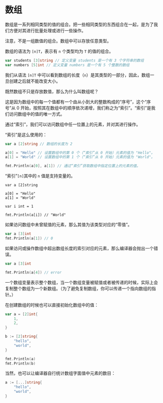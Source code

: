 # 数组

数组是一系列相同类型的值的组合。把一些相同类型的东西组合在一起，是为了我们方便对其进行批量处理或进行一些操作。

注意，不是一组数值的组合。数组中可以存放任意类型。

数组的语法为 `[n]T`，表示有 `n` 个类型均为 `T` 的值的组合。

```go
var students [3]string // 定义变量 students 是一个有 3 个字符串的数组
var numbers [5]int // 定义变量 numbers 是一个有 5 个整数的数组
```

我们从语法 `[n]T` 中可以看到数组的长度（`n`）是其类型的一部分，因此，数组一旦创建之后就不能改变大小。

既然数组不只是存放数值，那么为什么叫数组呢？

这是因为数组中的每一个值都有一个由从小到大的整数构成的“序号”，这个“序号”从 0 开始，按照其在数组中的顺序依次递增，我们称之为“索引”。“索引”是我们访问数组中的值的唯一方式。

通过“索引”，我们可以访问数组中任一位置上的元素，并对其进行操作。

“索引”是这么使用的：

```go
var a [2]string // 数组的长度为 2

a[0] = "Hello" // 设置数组中的第 0 个（“索引”从 0 开始）元素的值为 "Hello"。
a[1] = "World" // 设置数组中的第 1 个（“索引”从 0 开始）元素的值为 "World"。

fmt.Println(a[0], a[1]) // 通过“索引”获取数组中指定位置上的元素的值。
```

“索引”`[n]`其中的 `n` 值是支持变量的。

```
var a [2]string

a[0] = "Hello"
a[1] = "World"

var i int = 1

fmt.Println(a[i]) // "World"
```

如果访问数组中未曾赋值的元素，那么其值为该类型对应的“零值”。

```go
var a [3]int
fmt.Println(a[1]) // 0
```

如果访问或操作数组中超出数组长度的索引对应的元素，那么编译器会抛出一个错误。

```go
var a [3]int

fmt.Println(a[4]) // error
```

一个数组变量表示整个数组，当一个数组变量被赋值或者被传递的时候，实际上会复制整个数组为一个新数组。（为了避免复制数组，你可以传递一个指向数组的指针。）

在创建数组的时候也可以直接初始化数组中的值：

```go
var a = [2]int{
	1,
	2,
}

b := [2]string{
	"hello",
	"world",
}

fmt.Println(a)
fmt.Println(b)
```

当然，也可以让编译器自行统计数组字面值中元素的数目：

```go
a := [...]string{
	"hello",
	"world",
}
```
